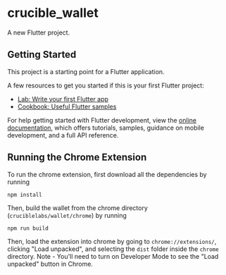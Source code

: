 # crucible_wallet

A new Flutter project.

## Getting Started

This project is a starting point for a Flutter application.

A few resources to get you started if this is your first Flutter project:

- [Lab: Write your first Flutter app](https://docs.flutter.dev/get-started/codelab)
- [Cookbook: Useful Flutter samples](https://docs.flutter.dev/cookbook)

For help getting started with Flutter development, view the
[online documentation](https://docs.flutter.dev/), which offers tutorials,
samples, guidance on mobile development, and a full API reference.

## Running the Chrome Extension

To run the chrome extension, first download all the dependencies by running 
```
npm install
```

Then, build the wallet from the chrome directory (`cruciblelabs/wallet/chrome`) by running
```
npm run build
```

Then, load the extension into chrome by going to `chrome://extensions/`, clicking "Load unpacked", and selecting the `dist` folder inside the `chrome` directory. Note - You'll need to turn on Developer Mode to see the "Load unpacked" button in Chrome. 
